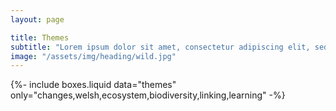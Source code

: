 ```yaml
---
layout: page

title: Themes
subtitle: "Lorem ipsum dolor sit amet, consectetur adipiscing elit, sed do eiusmod tempor incididunt ut labore et dolore magna"
image: "/assets/img/heading/wild.jpg"
---
```


{%-
include boxes.liquid
data="themes"
only="changes,welsh,ecosystem,biodiversity,linking,learning"
-%}